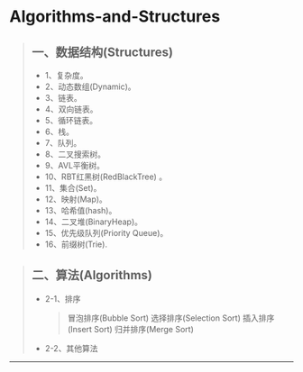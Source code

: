 # Algorithms-and-Structures

> ## 一、数据结构(Structures)   
> * 1、复杂度。
> * 2、动态数组(Dynamic)。
> * 3、链表。
> * 4、双向链表。
> * 5、循环链表。
> * 6、栈。
> * 7、队列。
> * 8、二叉搜索树。
> * 9、AVL平衡树。
> * 10、RBT红黑树(RedBlackTree) 。
> * 11、集合(Set)。
> * 12、映射(Map)。
> * 13、哈希值(hash)。
> * 14、二叉堆(BinaryHeap)。
> * 15、优先级队列(Priority Queue)。
> * 16、前缀树(Trie).

> ## 二、算法(Algorithms)
> * 2-1、排序
>     > 冒泡排序(Bubble Sort)
>     > 选择排序(Selection Sort)
>     > 插入排序(Insert Sort)
>     > 归并排序(Merge Sort)
> * 2-2、其他算法


  
 ----------
    

